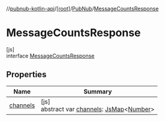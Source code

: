 //[pubnub-kotlin-api](../../../../index.md)/[[root]](../../index.md)/[PubNub](../index.md)/[MessageCountsResponse](index.md)

# MessageCountsResponse

[js]\
interface [MessageCountsResponse](index.md)

## Properties

| Name | Summary |
|---|---|
| [channels](channels.md) | [js]<br>abstract var [channels](channels.md): [JsMap](../../../../../../pubnub-kotlin/pubnub-kotlin-core-api/pubnub-kotlin-core-api/com.pubnub.kmp/-js-map/index.md)&lt;[Number](https://kotlinlang.org/api/latest/jvm/stdlib/kotlin-stdlib/kotlin/-number/index.html)&gt; |
